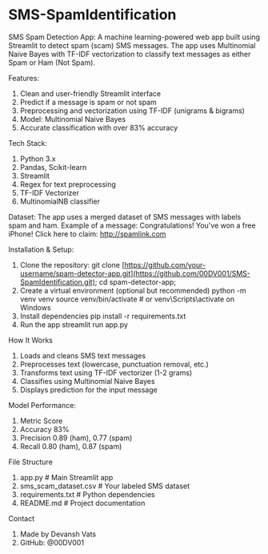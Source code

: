# SMS-SpamIdentification
SMS Spam Detection App:
A machine learning-powered web app built using Streamlit to detect spam (scam) SMS messages. The app uses Multinomial Naive Bayes with TF-IDF vectorization to classify text messages as either Spam or Ham (Not Spam).

Features:
1. Clean and user-friendly Streamlit interface
2. Predict if a message is spam or not spam
3. Preprocessing and vectorization using TF-IDF (unigrams & bigrams)
4. Model: Multinomial Naive Bayes 
5. Accurate classification with over 83% accuracy 

Tech Stack:
1. Python 3.x
2. Pandas, Scikit-learn
3. Streamlit
4. Regex for text preprocessing
5. TF-IDF Vectorizer
6. MultinomialNB classifier

Dataset: 
The app uses a merged dataset of SMS messages with labels spam and ham. Example of a message:
  Congratulations! You've won a free iPhone! Click here to claim: http://spamlink.com

Installation & Setup:
1. Clone the repository:
  git clone [https://github.com/your-username/spam-detector-app.git](https://github.com/00DV001/SMS-SpamIdentification.git);
  cd spam-detector-app;
2. Create a virtual environment (optional but recommended)
	python -m venv venv
  source venv/bin/activate  # or venv\Scripts\activate on Windows
3. Install dependencies
  pip install -r requirements.txt
4. Run the app
  streamlit run app.py

How It Works
1. Loads and cleans SMS text messages
2. Preprocesses text (lowercase, punctuation removal, etc.)
3. Transforms text using TF-IDF vectorizer (1-2 grams)
4. Classifies using Multinomial Naive Bayes
5. Displays prediction for the input message

Model Performance:
1. Metric      Score
2. Accuracy    83%
3. Precision   0.89 (ham), 0.77 (spam)
4. Recall      0.80 (ham), 0.87 (spam)

File Structure
1. app.py                  # Main Streamlit app
2. sms_scam_dataset.csv    # Your labeled SMS dataset
3. requirements.txt        # Python dependencies
4. README.md               # Project documentation

Contact
1. Made by Devansh Vats
2. GitHub: @00DV001
